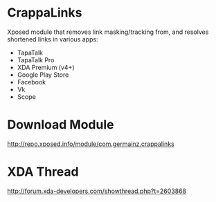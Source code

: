CrappaLinks
===========
Xposed module that removes link masking/tracking from, and resolves shortened links in various apps:
* TapaTalk
* TapaTalk Pro
* XDA Premium (v4+)
* Google Play Store
* Facebook
* Vk
* Scope

Download Module
===============
http://repo.xposed.info/module/com.germainz.crappalinks

XDA Thread
==========
http://forum.xda-developers.com/showthread.php?t=2603868
